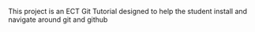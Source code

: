 This project is an ECT Git Tutorial designed to help the student install and navigate around git and github
